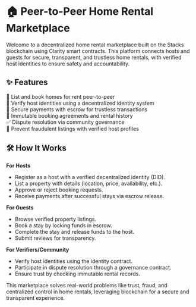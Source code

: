 # 🏠 Peer-to-Peer Home Rental Marketplace

Welcome to a decentralized home rental marketplace built on the Stacks blockchain using Clarity smart contracts. This platform connects hosts and guests for secure, transparent, and trustless home rentals, with verified host identities to ensure safety and accountability.

## ✨ Features

🏡 List and book homes for rent peer-to-peer  
🔐 Verify host identities using a decentralized identity system  
💸 Secure payments with escrow for trustless transactions  
📝 Immutable booking agreements and rental history  
✅ Dispute resolution via community governance  
🚫 Prevent fraudulent listings with verified host profiles  

## 🛠 How It Works

**For Hosts**  
- Register as a host with a verified decentralized identity (DID).  
- List a property with details (location, price, availability, etc.).  
- Approve or reject booking requests.  
- Receive payments after successful stays via escrow release.  

**For Guests**  
- Browse verified property listings.  
- Book a stay by locking funds in escrow.  
- Complete the stay and release funds to the host.  
- Submit reviews for transparency.  

**For Verifiers/Community**  
- Verify host identities using the identity contract.  
- Participate in dispute resolution through a governance contract.  
- Ensure trust by checking immutable rental records.  

This marketplace solves real-world problems like trust, fraud, and centralized control in home rentals, leveraging blockchain for a secure and transparent experience.